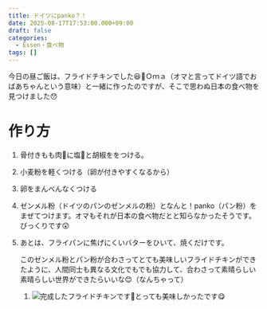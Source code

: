 ```yaml
---
title: ドイツにpanko？！
date: 2025-08-17T17:53:00.000+09:00
draft: false
categories:
  - Essen・食べ物
tags: []
---
```

今日の昼ご飯は、フライドチキンでした😆🍗Ｏｍａ（オマと言ってドイツ語でおばあちゃんという意味）と一緒に作ったのですが、そこで思わぬ日本の食べ物を見つけました😯

# 作り方

1. 骨付きもも肉🍗に塩🧂と胡椒ををつける。
2. 小麦粉を軽くつける（卵が付きやすくなるから）
3. 卵をまんべんなくつける
4. ゼンメル粉（ドイツのパンのゼンメルの粉）となんと！panko（パン粉）をまぜてつけます。オマもそれが日本の食べ物だとと知らなかったそうです。びっくりです😲
5. あとは、フライパンに焦げにくいバターをひいて、焼くだけです。



   このゼンメル粉とパン粉が合わさってとても美味しいフライドチキンができたように、人間同士も異なる文化でもでも協力して、合わさって素晴らしい素晴らしい世界ができたらいいな😊（なんちゃって）

   1. ![完成したフライドチキンです🍗とっても美味しかったです😋](/images/uploads/img_20250817_125616047.jpg "フライドチキン")
